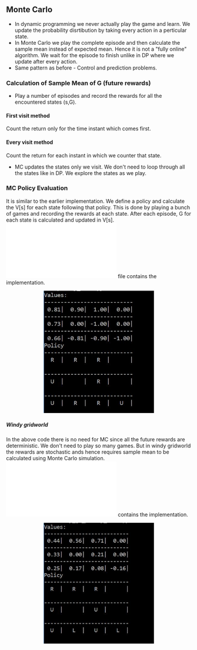 ## Monte Carlo

- In dynamic programming we never actually play the game and learn. We update the probability disrtibution by taking every action in a perticular state.
- In Monte Carlo we play the complete episode and then calculate the sample mean instead of expected mean. Hence it is not a "fully online" algorithm. We wait for the episode to finish unlike in DP where we update after every action.
- Same pattern as before - Control and prediction problems.

### Calculation of Sample Mean of G (future rewards)
- Play a number of episodes and record the rewards for all the encountered states (s,G).

#### First visit method
Count the return only for the time instant which comes first.

#### Every visit method
Count the return for each instant in which we counter that state.

- MC updates the states only we visit. We don't need to loop through all the states like in DP. We explore the states as we play.

### MC Policy Evaluation
It is similar to the earlier implementation. We define a policy and calculate the V[s] for each state following that policy. This is done by playing a bunch of games and recording the rewards at each state. After each episode, G for each state is calculated and updated in V[s]. ![This](policy_eval.py) file contains the implementation.

<p align="center">
  <img src="policy_eval.JPG" width="300"/>
</p>

##### Windy gridworld
In the above code there is no need for MC since all the future rewards are deterministic. We don't need to play so many games. But in windy gridworld the rewards are stochastic ands hence requires sample mean to be calculated using Monte Carlo simulation. ![This](windy_gw_policy_eval.py) contains the implementation.

<p align="center">
  <img src="windy_gw_policy_eval.JPG" width="300"/>
</p>
